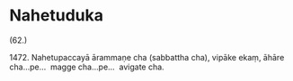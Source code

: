 

# Nahetuduka






(62.)

1472\. Nahetupaccayā ārammaṇe cha (sabbattha cha), vipāke ekaṃ, āhāre cha…pe…  magge cha…pe…  avigate cha.



